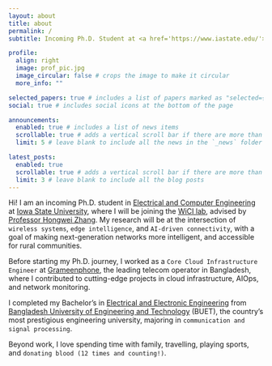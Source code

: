```yaml
---
layout: about
title: about
permalink: /
subtitle: Incoming Ph.D. Student at <a href='https://www.iastate.edu/'>Iowa State University</a>

profile:
  align: right
  image: prof_pic.jpg
  image_circular: false # crops the image to make it circular
  more_info: ""

selected_papers: true # includes a list of papers marked as "selected={true}"
social: true # includes social icons at the bottom of the page

announcements:
  enabled: true # includes a list of news items
  scrollable: true # adds a vertical scroll bar if there are more than 3 news items
  limit: 5 # leave blank to include all the news in the `_news` folder

latest_posts:
  enabled: true
  scrollable: true # adds a vertical scroll bar if there are more than 3 new posts items
  limit: 3 # leave blank to include all the blog posts
---
```

Hi! I am an incoming Ph.D. student in [Electrical and Computer Engineering](https://www.ece.iastate.edu/) at [Iowa State University](https://www.iastate.edu/), where I will be joining the [WiCI lab](https://wici.iastate.edu/), advised by [Professor Hongwei Zhang](https://www.ece.iastate.edu/~hongwei/). My research will be at the intersection of `wireless systems`, `edge intelligence`, and `AI-driven connectivity`, with a goal of making next-generation networks more intelligent, and accessible for rural communities. 

Before starting my Ph.D. journey, I worked as a `Core Cloud Infrastructure Engineer` at [Grameenphone](https://www.grameenphone.com), the leading telecom operator in Bangladesh, where I contributed to cutting-edge projects in cloud infrastructure, AIOps, and network monitoring. 

I completed my Bachelor’s in [Electrical and Electronic Engineering](https://eee.buet.ac.bd/) from [Bangladesh University of Engineering and Technology](https://buet.ac.bd/) (BUET), the country’s most prestigious engineering university, majoring in `communication and signal processing`.


Beyond work, I love spending time with family, travelling, playing sports, and `donating blood (12 times and counting!)`. 


